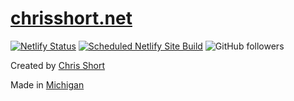 # [chrisshort.net](https://chrisshort.net)

[![Netlify Status](https://api.netlify.com/api/v1/badges/de93504e-cc4e-44a7-a436-b0c9d5b826d6/deploy-status)](https://app.netlify.com/sites/chrisshort/deploys)
[![Scheduled Netlify Site Build](https://github.com/chris-short/chrisshort.net/actions/workflows/netlify-deploy.yml/badge.svg)](https://github.com/chris-short/chrisshort.net/actions/workflows/netlify-deploy.yml)
![GitHub followers](https://img.shields.io/github/followers/chris-short?style=social)

Created by [Chris Short](https://chrisshort.net/about/)

Made in [Michigan](https://www.michigan.org/)
